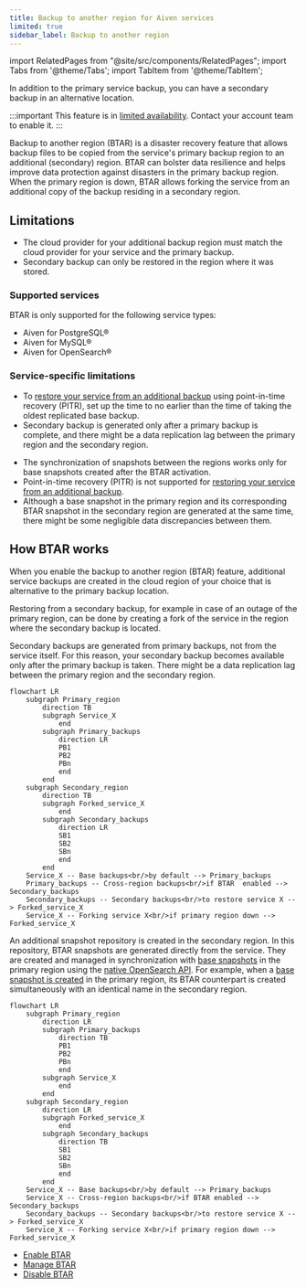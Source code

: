 ```yaml
---
title: Backup to another region for Aiven services
limited: true
sidebar_label: Backup to another region
---
```


import RelatedPages from "@site/src/components/RelatedPages";
import Tabs from '@theme/Tabs';
import TabItem from '@theme/TabItem';

In addition to the primary service backup, you can have a secondary backup in an alternative location.

:::important
This feature is in [limited availability](/docs/platform/concepts/service-and-feature-releases#limited-availability-).
Contact your account team to enable it.
:::

Backup to another region (BTAR) is a disaster recovery feature that allows backup
files to be copied from the service's primary backup region to an additional (secondary)
region. BTAR can bolster data resilience and helps improve data protection against
disasters in the primary backup region. When the primary region is down, BTAR allows
forking the service from an additional copy of the backup residing in a secondary region.

## Limitations

- The cloud provider for your additional backup region must match the cloud provider for
your service and the primary backup.
- Secondary backup can only be restored in the region where it was stored.

### Supported services

BTAR is only supported for the following service types:

- Aiven for PostgreSQL®
- Aiven for MySQL®
- Aiven for OpenSearch®

### Service-specific limitations

<Tabs groupId="group1">
<TabItem value="sql-relational" label="PostgreSQL & MySQL" default>

- To
  [restore your service from an additional backup](/docs/platform/howto/btar/manage-backup-to-another-region)
  using point-in-time recovery (PITR), set up the time to no earlier than the time of
  taking the oldest replicated base backup.
- Secondary backup is generated only after a primary backup is complete, and there might
  be a data replication lag between the primary region and the secondary region.

</TabItem>
<TabItem value="non-sql-search-analytics" label="OpenSearch">

- The synchronization of snapshots between the regions works only for base snapshots created
after the BTAR activation.
- Point-in-time recovery (PITR) is not supported for
  [restoring your service from an additional backup](/docs/platform/howto/btar/manage-backup-to-another-region).
- Although a base snapshot in the primary region and its corresponding BTAR snapshot in
  the secondary region are generated at the same time, there might be some negligible data
  discrepancies between them.

</TabItem>
</Tabs>

## How BTAR works

When you enable the backup to another region (BTAR) feature, additional service backups
are created in the cloud region of your choice that is alternative to the primary backup
location.

Restoring from a secondary backup, for example in case of an outage of the primary region,
can be done by creating a fork of the service in the region where the secondary backup is
located.

<Tabs groupId="group1">
<TabItem value="sql-relational" label="PostgreSQL & MySQL" default>

Secondary backups are generated from primary backups, not from the service itself. For
this reason, your secondary backup becomes available only after the primary backup is
taken. There might be a data replication lag between the primary region and the secondary
region.

```mermaid
flowchart LR
    subgraph Primary_region
        direction TB
        subgraph Service_X
            end
        subgraph Primary_backups
            direction LR
            PB1
            PB2
            PBn
            end
        end
    subgraph Secondary_region
        direction TB
        subgraph Forked_service_X
            end
        subgraph Secondary_backups
            direction LR
            SB1
            SB2
            SBn
            end
        end
    Service_X -- Base backups<br/>by default --> Primary_backups
    Primary_backups -- Cross-region backups<br/>if BTAR  enabled --> Secondary_backups
    Secondary_backups -- Secondary backups<br/>to restore service X --> Forked_service_X
    Service_X -- Forking service X<br/>if primary region down --> Forked_service_X
```

</TabItem>
<TabItem value="non-sql-search-analytics" label="OpenSearch">

An additional snapshot repository is created in the secondary region. In this repository,
BTAR snapshots are generated directly from the service. They are created and managed in
synchronization with
[base snapshots](/docs/products/opensearch/howto/manage-snapshots)
in the primary region using the
[native OpenSearch API](https://docs.opensearch.org/latest/api-reference/snapshots/index/).
For example, when a
[base snapshot is created](/docs/products/opensearch/howto/manage-snapshots#create-a-snapshot)
in the primary region, its BTAR counterpart is created simultaneously with an identical
name in the secondary region.

```mermaid
flowchart LR
    subgraph Primary_region
        direction LR
        subgraph Primary_backups
            direction TB
            PB1
            PB2
            PBn
            end
        subgraph Service_X
            end
        end
    subgraph Secondary_region
        direction LR
        subgraph Forked_service_X
            end
        subgraph Secondary_backups
            direction TB
            SB1
            SB2
            SBn
            end
        end
    Service_X -- Base backups<br/>by default --> Primary_backups
    Service_X -- Cross-region backups<br/>if BTAR enabled --> Secondary_backups
    Secondary_backups -- Secondary backups<br/>to restore service X --> Forked_service_X
    Service_X -- Forking service X<br/>if primary region down --> Forked_service_X

```

</TabItem>
</Tabs>

<RelatedPages/>

- [Enable BTAR](/docs/platform/howto/btar/enable-backup-to-another-region)
- [Manage BTAR](/docs/platform/howto/btar/manage-backup-to-another-region)
- [Disable BTAR](/docs/platform/howto/btar/disable-backup-to-another-region)
